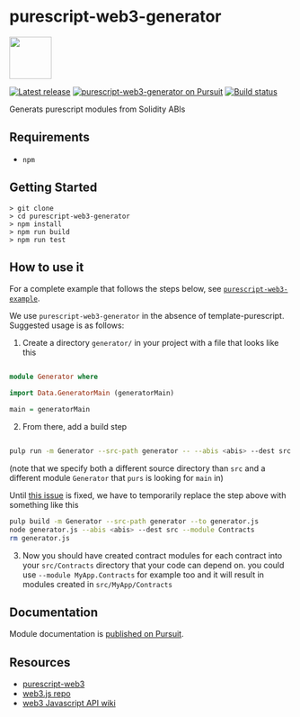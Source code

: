 # purescript-web3-generator
<img src=https://github.com/f-o-a-m/purescript-web3/blob/master/purescript-web3-logo.png width="75">

[![Latest release](http://img.shields.io/github/release/f-o-a-m/purescript-web3-generator.svg?branch=master)](https://github.com/f-o-a-m/purescript-web3-generator/releases)
[![purescript-web3-generator on Pursuit](https://pursuit.purescript.org/packages/purescript-web3-generator/badge)](https://pursuit.purescript.org/packages/purescript-web3-generator)
[![Build status](https://travis-ci.com/f-o-a-m/purescript-web3-generator.svg?branch=master)](https://travis-ci.com/f-o-a-m/purescript-web3-generator?branch=master)

Generats purescript modules from Solidity ABIs

## Requirements

- `npm`

## Getting Started
```
> git clone
> cd purescript-web3-generator
> npm install
> npm run build
> npm run test
```

## How to use it

For a complete example that follows the steps below, see [`purescript-web3-example`](https://github.com/f-o-a-m/purescript-web3-example).

We use `purescript-web3-generator` in the absence of template-purescript. Suggested usage is as follows:

1. Create a directory `generator/` in your project with a file that looks like this

```purescript

module Generator where

import Data.GeneratorMain (generatorMain)

main = generatorMain

```

2. From there, add a build step 

```sh

pulp run -m Generator --src-path generator -- --abis <abis> --dest src --module Contracts

```

(note that we specify both a different source directory than `src` and a different module `Generator` that `purs` is looking for `main` in)


Until [this issue](https://github.com/purescript-contrib/pulp/issues/309) is fixed, we have to temporarily replace the step above with something like this

```sh
pulp build -m Generator --src-path generator --to generator.js
node generator.js --abis <abis> --dest src --module Contracts
rm generator.js
```

3. Now you should have created contract modules for each contract into your `src/Contracts` directory that your code can depend on.
  you could use `--module MyApp.Contracts` for example too and it will result in modules created in `src/MyApp/Contracts`

## Documentation

Module documentation is [published on Pursuit](http://pursuit.purescript.org/packages/purescript-web3-generator).

## Resources

 - [purescript-web3](https://github.com/f-o-a-m/purescript-web3)
 - [web3.js repo](https://github.com/ethereum/web3.js)
 - [web3 Javascript API wiki](https://github.com/ethereum/wiki/wiki/JavaScript-API)

